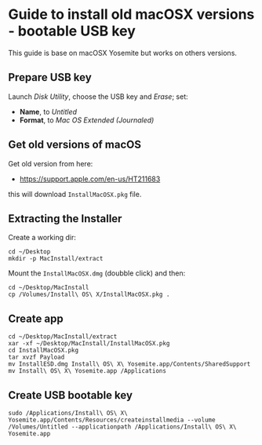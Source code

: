 # Guide to install old macOSX versions - bootable USB key
This guide is base on macOSX Yosemite but works on others versions.

## Prepare USB key
Launch *Disk Utility*, choose the USB key and *Erase*; set:
- **Name**, to *Untitled*
- **Format**, to *Mac OS Extended (Journaled)*

## Get old versions of macOS
Get old version from here:
- https://support.apple.com/en-us/HT211683

this will download `InstallMacOSX.pkg` file.

## Extracting the Installer
Create a working dir:
```
cd ~/Desktop
mkdir -p MacInstall/extract
```

Mount the `InstallMacOSX.dmg` (doubble click) and then:
```
cd ~/Desktop/MacInstall
cp /Volumes/Install\ OS\ X/InstallMacOSX.pkg .
```

## Create app
```
cd ~/Desktop/MacInstall/extract
xar -xf ~/Desktop/MacInstall/InstallMacOSX.pkg
cd InstallMacOSX.pkg
tar xvzf Payload
mv InstallESD.dmg Install\ OS\ X\ Yosemite.app/Contents/SharedSupport
mv Install\ OS\ X\ Yosemite.app /Applications
```

## Create USB bootable key
```
sudo /Applications/Install\ OS\ X\ Yosemite.app/Contents/Resources/createinstallmedia --volume /Volumes/Untitled --applicationpath /Applications/Install\ OS\ X\ Yosemite.app
```
